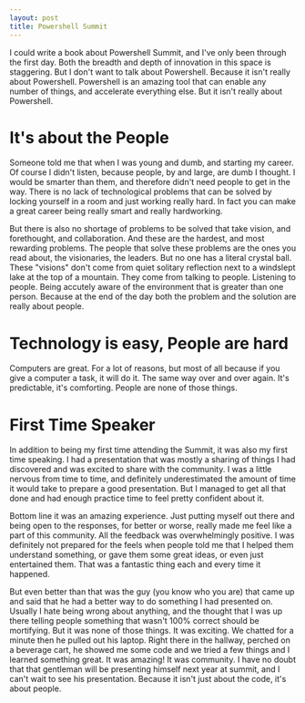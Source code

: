 ```yaml
---
layout: post
title: Powershell Summit
---
```


I could write a book about Powershell Summit, and I've only been through the first day.  Both the breadth and depth of innovation in this space is staggering.  But I don't want to talk about Powershell.  Because it isn't really about Powershell.  Powershell is an amazing tool that can enable any number of things, and accelerate everything else.  But it isn't really about Powershell.

# It's about the People

Someone told me that when I was young and dumb, and starting my career.  Of course I didn't listen, because people, by and large, are dumb I thought.  I would be smarter than them, and therefore didn't need people to get in the way.  There is no lack of technological problems that can be solved by locking yourself in a room and just working really hard.  In fact you can make a great career being really smart and really hardworking.

But there is also no shortage of problems to be solved that take vision, and forethought, and collaboration.  And these are the hardest, and most rewarding problems.  The people that solve these problems are the ones you read about, the visionaries, the leaders.  But no one has a literal crystal ball.  These "visions" don't come from quiet solitary reflection next to a windslept lake at the top of a mountain.  They come from talking to people.  Listening to people.  Being accutely aware of the environment that is greater than one person.  Because at the end of the day both the problem and the solution are really about people.

# Technology is easy, People are hard

Computers are great.  For a lot of reasons, but most of all because if you give a computer a task, it will do it.  The same way over and over again.  It's predictable, it's comforting.  People are none of those things.  

# First Time Speaker

In addition to being my first time attending the Summit, it was also my first time speaking.  I had a presentation that was mostly a sharing of things I had discovered and was excited to share with the community.  I was a little nervous from time to time, and definitely underestimated the amount of time it would take to prepare a good presentation.  But I managed to get all that done and had enough practice time to feel pretty confident about it.

Bottom line it was an amazing experience.  Just putting myself out there and being open to the responses, for better or worse, really made me feel like a part of this community.  All the feedback was overwhelmingly positive.  I was definitely not prepared for the feels when people told me that I helped them understand something, or gave them some great ideas, or even just entertained them.  That was a fantastic thing each and every time it happened.

But even better than that was the guy (you know who you are) that came up and said that he had a better way to do something I had presented on.  Usually I hate being wrong about anything, and the thought that I was up there telling people something that wasn't 100% correct should be mortifying.  But it was none of those things.  It was exciting.  We chatted for a minute then he pulled out his laptop.  Right there in the hallway, perched on a beverage cart, he showed me some code and we tried a few things and I learned something great.  It was amazing!  It was community.  I have no doubt that that gentleman will be presenting himself next year at summit, and I can't wait to see his presentation.  Because it isn't just about the code, it's about people.